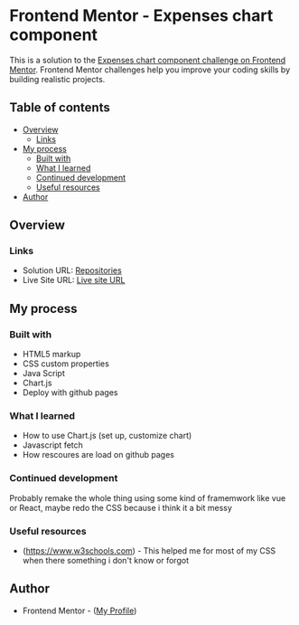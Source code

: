 # Frontend Mentor - Expenses chart component

This is a solution to the [Expenses chart component challenge on Frontend Mentor](https://www.frontendmentor.io/challenges/expenses-chart-component-e7yJBUdjwt/hub/expenses-chart-component-7aiXIE1xEM). Frontend Mentor challenges help you improve your coding skills by building realistic projects. 

## Table of contents

- [Overview](#overview)
  - [Links](#links)
- [My process](#my-process)
  - [Built with](#built-with)
  - [What I learned](#what-i-learned)
  - [Continued development](#continued-development)
  - [Useful resources](#useful-resources)
- [Author](#author)




## Overview


### Links

- Solution URL: [Repositories](https://github.com/NN-NT-TN/expenses-chart-component/)
- Live Site URL: [Live site URL](https://nn-nt-tn.github.io/expenses-chart-component/)

## My process

### Built with

- HTML5 markup
- CSS custom properties
- Java Script 
- Chart.js
- Deploy with github pages

### What I learned

- How to use Chart.js (set up, customize chart)
- Javascript fetch 
- How rescoures are load on github pages

### Continued development

Probably remake the whole thing using some kind of framemwork like vue or React, maybe redo the CSS because i think it a bit messy  

### Useful resources

- (https://www.w3schools.com) - This helped me for most of my CSS when there something i don't know or forgot

## Author
- Frontend Mentor - ([My Profile](https://www.frontendmentor.io/profile/NN-NT-TN))
